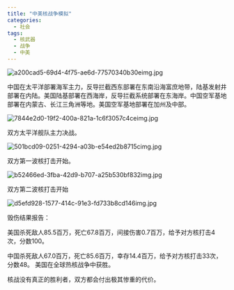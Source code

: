 ```yaml
---
title: "中美核战争模拟"
categories: 
  - 社会
tags:
  - 核武器
  - 战争
  - 中美  
---
```



![a200cad5-69d4-4f75-ae6d-77570340b30eimg.jpg](中美核战争模拟+35965035-7450-4fea-89e5-744c1991d355/a200cad5-69d4-4f75-ae6d-77570340b30eimg.jpg)

中国在太平洋部署海军主力，反导拦截西东部署在东南沿海富庶地带，陆基发射井部署在内陆。美国陆基部署在西海岸，反导拦截系统部署在东海岸。中国空军基地部署在内蒙古、长江三角洲等地。美国空军基地部署在加州及中部。

![7844e2d0-19f2-400a-821a-1c6f3057c4ceimg.jpg](中美核战争模拟+35965035-7450-4fea-89e5-744c1991d355/7844e2d0-19f2-400a-821a-1c6f3057c4ceimg.jpg)

双方太平洋舰队主力决战。

![501bcd09-0251-4294-a03b-e54ed2b8715cimg.jpg](中美核战争模拟+35965035-7450-4fea-89e5-744c1991d355/501bcd09-0251-4294-a03b-e54ed2b8715cimg.jpg)

双方第一波核打击开始。

![b52466ed-3fba-42d9-b707-a25b530bf832img.jpg](中美核战争模拟+35965035-7450-4fea-89e5-744c1991d355/b52466ed-3fba-42d9-b707-a25b530bf832img.jpg)

双方第二波核打击开始

![d5efd928-1577-414c-91e3-fd733b8cd146img.jpg](中美核战争模拟+35965035-7450-4fea-89e5-744c1991d355/d5efd928-1577-414c-91e3-fd733b8cd146img.jpg)

毁伤结果报告：

美国杀死敌人85.5百万，死亡67.8百万，间接伤害0.7百万，给予对方核打击4次，分数100。

中国杀死敌人67.0百万，死亡85.6百万，幸存14.4百万，给予对方核打击33次，分数48。
美国在全球热核战争中获胜。

核战没有真正的胜利者，双方都会付出极其惨重的代价。
